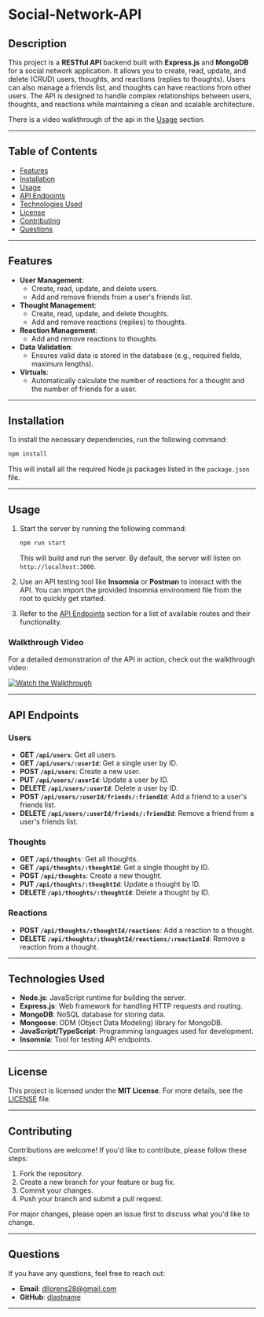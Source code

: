 # Social-Network-API

## Description

This project is a **RESTful API** backend built with **Express.js** and **MongoDB** for a social network application. It allows you to create, read, update, and delete (CRUD) users, thoughts, and reactions (replies to thoughts). Users can also manage a friends list, and thoughts can have reactions from other users. The API is designed to handle complex relationships between users, thoughts, and reactions while maintaining a clean and scalable architecture.

There is a video walkthrough of the api in the [Usage](#usage) section.

---

## Table of Contents

- [Features](#features)
- [Installation](#installation)
- [Usage](#usage)
- [API Endpoints](#api-endpoints)
- [Technologies Used](#technologies-used)
- [License](#license)
- [Contributing](#contributing)
- [Questions](#questions)

---

## Features

- **User Management**:
  - Create, read, update, and delete users.
  - Add and remove friends from a user's friends list.
- **Thought Management**:
  - Create, read, update, and delete thoughts.
  - Add and remove reactions (replies) to thoughts.
- **Reaction Management**:
  - Add and remove reactions to thoughts.
- **Data Validation**:
  - Ensures valid data is stored in the database (e.g., required fields, maximum lengths).
- **Virtuals**:
  - Automatically calculate the number of reactions for a thought and the number of friends for a user.

---

## Installation

To install the necessary dependencies, run the following command:

```bash
npm install
```

This will install all the required Node.js packages listed in the `package.json` file.

---

## Usage

1. Start the server by running the following command:

   ```bash
   npm run start
   ```

   This will build and run the server. By default, the server will listen on `http://localhost:3000`.

2. Use an API testing tool like **Insomnia** or **Postman** to interact with the API. You can import the provided Insomnia environment file from the root to quickly get started.

3. Refer to the [API Endpoints](#api-endpoints) section for a list of available routes and their functionality.

### Walkthrough Video

For a detailed demonstration of the API in action, check out the walkthrough video:

[![Watch the Walkthrough](https://img.youtube.com/vi/YOUR_VIDEO_ID/0.jpg)](https://drive.google.com/file/d/1F1msu3k_oLUubiXLjBmSwd5v5xzD5xNu/view?usp=sharing)

---

## API Endpoints

### Users

- **GET `/api/users`**: Get all users.
- **GET `/api/users/:userId`**: Get a single user by ID.
- **POST `/api/users`**: Create a new user.
- **PUT `/api/users/:userId`**: Update a user by ID.
- **DELETE `/api/users/:userId`**: Delete a user by ID.
- **POST `/api/users/:userId/friends/:friendId`**: Add a friend to a user's friends list.
- **DELETE `/api/users/:userId/friends/:friendId`**: Remove a friend from a user's friends list.

### Thoughts

- **GET `/api/thoughts`**: Get all thoughts.
- **GET `/api/thoughts/:thoughtId`**: Get a single thought by ID.
- **POST `/api/thoughts`**: Create a new thought.
- **PUT `/api/thoughts/:thoughtId`**: Update a thought by ID.
- **DELETE `/api/thoughts/:thoughtId`**: Delete a thought by ID.

### Reactions

- **POST `/api/thoughts/:thoughtId/reactions`**: Add a reaction to a thought.
- **DELETE `/api/thoughts/:thoughtId/reactions/:reactionId`**: Remove a reaction from a thought.

---

## Technologies Used

- **Node.js**: JavaScript runtime for building the server.
- **Express.js**: Web framework for handling HTTP requests and routing.
- **MongoDB**: NoSQL database for storing data.
- **Mongoose**: ODM (Object Data Modeling) library for MongoDB.
- **JavaScript/TypeScript**: Programming languages used for development.
- **Insomnia**: Tool for testing API endpoints.

---

## License

This project is licensed under the **MIT License**. For more details, see the [LICENSE](LICENSE) file.

---

## Contributing

Contributions are welcome! If you'd like to contribute, please follow these steps:

1. Fork the repository.
2. Create a new branch for your feature or bug fix.
3. Commit your changes.
4. Push your branch and submit a pull request.

For major changes, please open an issue first to discuss what you'd like to change.

---

## Questions

If you have any questions, feel free to reach out:

- **Email**: [dllorens28@gmail.com](mailto:dllorens28@gmail.com)
- **GitHub**: [dlastname](https://github.com/dlastname)

---
